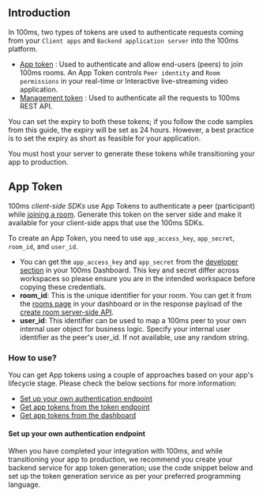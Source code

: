 ## Introduction

In 100ms, two types of tokens are used to authenticate requests coming from your `Client apps` and `Backend application server` into the 100ms platform.

-   [App token](#app-token) : Used to authenticate and allow end-users (peers) to join 100ms rooms. An App Token controls `Peer identity` and `Room permissions` in your real-time or Interactive live-streaming video application.
-   [Management token](#management-token) : Used to authenticate all the requests to 100ms REST API.

You can set the expiry to both these tokens; if you follow the code samples from this guide, the expiry will be set as 24 hours. However, a best practice is to set the expiry as short as feasible for your application.

You must host your server to generate these tokens while transitioning your app to production.

## App Token

100ms _client-side SDKs_ use App Tokens to authenticate a peer (participant) while [joining a room](./../features/join). Generate this token on the server side and make it available for your client-side apps that use the 100ms SDKs.

To create an App Token, you need to use `app_access_key`, `app_secret`, `room_id`, and `user_id`.

-   You can get the `app_access_key` and `app_secret` from the [developer section](https://dashboard.100ms.live/developer) in your 100ms Dashboard. This key and secret differ across workspaces so please ensure you are in the intended workspace before copying these credentials. 
-   **room_id**: This is the unique identifier for your room. You can get it from the [rooms page](https://dashboard.100ms.live/rooms) in your dashboard or in the response payload of the [create room server-side API](/docs/server-side/v2/Rooms/create-via-api).
-   **user_id**: This identifier can be used to map a 100ms peer to your own internal user object for business logic. Specify your internal user identifier as the peer's user_id. If not available, use any random string.

### How to use?
You can get App tokens using a couple of approaches based on your app's lifecycle stage. Please check the below sections for more information:

-   [Set up your own authentication endpoint](./../foundation/security-and-tokens#set-up-your-own-authentication-endpoint)
-   [Get app tokens from the token endpoint](./../foundation/security-and-tokens#get-app-tokens-from-the-token-endpoint)
-   [Get app tokens from the dashboard](./../foundation/security-and-tokens#get-app-tokens-from-the-dashboard)

#### Set up your own authentication endpoint

When you have completed your integration with 100ms, and while transitioning your app to production, we recommend you create your backend service for app token generation; use the code snippet below and set up the token generation service as per your preferred programming language.
